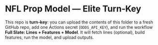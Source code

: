 # NFL Prop Model — Elite Turn‑Key

This repo is **turn‑key**: you can upload the contents of this folder to a fresh GitHub repo,
add one Actions secret (`ODDS_API_KEY`), and run the workflow **Full Slate: Lines + Features + Model**.
It will fetch lines (optional), build features, run the model, and upload outputs.
